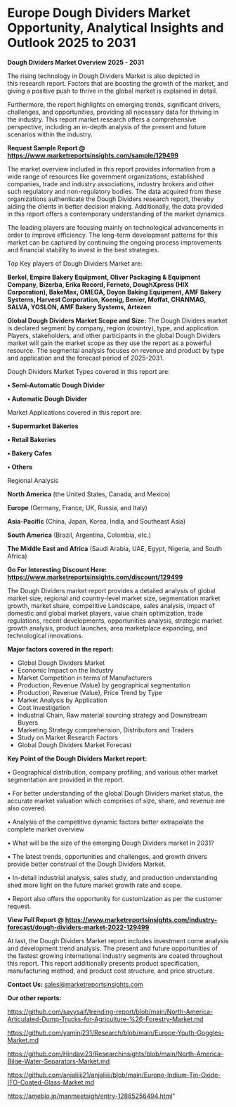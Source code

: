 # Europe Dough Dividers Market Opportunity, Analytical Insights and Outlook 2025 to 2031

<Strong> Dough Dividers Market Overview 2025 - 2031</strong>

The rising technology in Dough Dividers Market is also depicted in this research report. Factors that are boosting the growth of the market, and giving a positive push to thrive in the global market is explained in detail.

Furthermore, the report highlights on emerging trends, significant drivers, challenges, and opportunities, providing all necessary data for thriving in the industry. This report market research offers a comprehensive perspective, including an in-depth analysis of the present and future scenarios within the industry.

<strong>Request Sample Report @ <a href=https://www.marketreportsinsights.com/sample/129499>https://www.marketreportsinsights.com/sample/129499</a></strong>

The market overview included in this report provides information from a wide range of resources like government organizations, established companies, trade and industry associations, industry brokers and other such regulatory and non-regulatory bodies. The data acquired from these organizations authenticate the Dough Dividers research report, thereby aiding the clients in better decision making. Additionally, the data provided in this report offers a contemporary understanding of the market dynamics.

The leading players are focusing mainly on technological advancements in order to improve efficiency. The long-term development patterns for this market can be captured by continuing the ongoing process improvements and financial stability to invest in the best strategies.

Top Key players of Dough Dividers Market are:

<strong>Berkel, Empire Bakery Equipment, Oliver Packaging & Equipment Company, Bizerba, Erika Record, Ferneto, DoughXpress (HIX Corporation), BakeMax, OMEGA, Doyon Baking Equipment, AMF Bakery Systems, Harvest Corporation, Koenig, Benier, Moffat, CHANMAG, SALVA, YOSLON, AMF Bakery Systems, Artezen</strong>

<strong><b>Global Dough Dividers Market Scope and Size:</b></strong>
The Dough Dividers market is declared segment by company, region (country), type, and application. Players, stakeholders, and other participants in the global Dough Dividers market will gain the market scope as they use the report as a powerful resource. The segmental analysis focuses on revenue and product by type and application and the forecast period of 2025-2031.

Dough Dividers Market Types covered in this report are:

<strong>• Semi-Automatic Dough Divider

• Automatic Dough Divider</strong>

Market Applications covered in this report are:

<strong>• Supermarket Bakeries

• Retail Bakeries

• Bakery Cafes

• Others</strong> 

Regional Analysis

<strong>North America</strong> (the United States, Canada, and Mexico)

<strong>Europe</strong> (Germany, France, UK, Russia, and Italy)

<strong>Asia-Pacific</strong> (China, Japan, Korea, India, and Southeast Asia)

<strong>South America</strong> (Brazil, Argentina, Colombia, etc.)

<strong>The Middle East and Africa</strong> (Saudi Arabia, UAE, Egypt, Nigeria, and South Africa)

<strong>Go For Interesting Discount Here: <a href=https://www.marketreportsinsights.com/discount/129499>https://www.marketreportsinsights.com/discount/129499</a></strong>

The Dough Dividers market report provides a detailed analysis of global market size, regional and country-level market size, segmentation market growth, market share, competitive Landscape, sales analysis, impact of domestic and global market players, value chain optimization, trade regulations, recent developments, opportunities analysis, strategic market growth analysis, product launches, area marketplace expanding, and technological innovations.

<strong><b>Major factors covered in the report:</b></strong>
<ul>
  <li>Global Dough Dividers Market </li>
  <li>Economic Impact on the Industry</li>
  <li>Market Competition in terms of Manufacturers</li>
  <li>Production, Revenue (Value) by geographical segmentation</li>
  <li>Production, Revenue (Value), Price Trend by Type</li>
  <li>Market Analysis by Application</li>
  <li>Cost Investigation</li>
  <li>Industrial Chain, Raw material sourcing strategy and Downstream Buyers</li>
  <li>Marketing Strategy comprehension, Distributors and Traders</li>
  <li>Study on Market Research Factors</li>
  <li>Global Dough Dividers Market Forecast</li>
</ul>

<strong><b>Key Point of the Dough Dividers Market report:</b></strong>

• Geographical distribution, company profiling, and various other market segmentation are provided in the report.

• For better understanding of the global Dough Dividers market status, the accurate market valuation which comprises of size, share, and revenue are also covered.

• Analysis of the competitive dynamic factors better extrapolate the complete market overview

• What will be the size of the emerging Dough Dividers market in 2031?

• The latest trends, opportunities and challenges, and growth drivers provide better construal of the Dough Dividers Market.

• In-detail industrial analysis, sales study, and production understanding shed more light on the future market growth rate and scope.

• Report also offers the opportunity for customization as per the customer request.

<strong><b>View Full Report @ <a href=https://www.marketreportsinsights.com/industry-forecast/dough-dividers-market-2022-129499>https://www.marketreportsinsights.com/industry-forecast/dough-dividers-market-2022-129499</a></b></strong>


At last, the Dough Dividers Market report includes investment come analysis and development trend analysis. The present and future opportunities of the fastest growing international industry segments are coated throughout this report. This report additionally presents product specification, manufacturing method, and product cost structure, and price structure.

<strong>Contact Us:</strong>
sales@marketreportsinsights.com

<strong>Our other reports:</strong>

<a href=https://github.com/sayysaif/trending-report/blob/main/North-America-Articulated-Dump-Trucks-for-Agriculture-%26-Forestry-Market.md>https://github.com/sayysaif/trending-report/blob/main/North-America-Articulated-Dump-Trucks-for-Agriculture-%26-Forestry-Market.md</a>

<a href=https://github.com/yamini231/Research/blob/main/Europe-Youth-Goggles-Market.md>https://github.com/yamini231/Research/blob/main/Europe-Youth-Goggles-Market.md</a>

<a href=https://github.com/Hindavi23/Researchinsights/blob/main/North-America-Bilge-Water-Separators-Market.md>https://github.com/Hindavi23/Researchinsights/blob/main/North-America-Bilge-Water-Separators-Market.md</a>

<a href=https://github.com/anjaliiii21/anjaliiii/blob/main/Europe-Indium-Tin-Oxide-ITO-Coated-Glass-Market.md>https://github.com/anjaliiii21/anjaliiii/blob/main/Europe-Indium-Tin-Oxide-ITO-Coated-Glass-Market.md</a>

<a href=https://ameblo.jp/manmeetsigh/entry-12885256494.html>https://ameblo.jp/manmeetsigh/entry-12885256494.html</a>"
